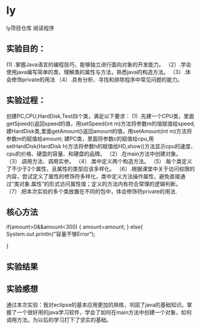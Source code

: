 # ly
ly项目仓库
阅读程序
## 实验目的：
 (1) .掌握Java语言的编程技巧，能够独立进行面向对象的开发能力。
（2）.学会使用java编写简单的类，理解类的属性与方法，熟悉java的构造方法。
（3）.体会修饰private的用法 
（4）.具有分析、寻找和排除程序中常见问题的能力。
## 实验过程：
   创建PC,CPU,HardDisk,Test四个类，满足以下要求：
 (1) .先建一个CPU类，里面getSpeed()返回speed的值，用setSpeed(int m)方法将参数m的值赋值给speed;
      建HardDisk类,里面getAmount()返回amount的值，用setAmount(int m)方法将参数m的赋值给amount;
      建PC类，里面将参数c的赋值给cpu,用setHardDisk(HardDisk h)方法将参数h的赋值给HD,show()方法显示cpu的速度、cpu的价格、硬盘的容量、和硬盘的品牌。 
（2）.在main方法中创建对象。
（3）.调用方法、调用实参。
（4）.类中定义两个构造方法。
（5）.每个类定义了不少于2个属性，且属性的类型应该多样化。
（6）.根据课堂中关于访问权限的内容，尝试定义了属性的修饰符多样化，类中定义方法操作属性，避免直接通过“类对象.属性”的形式访问属性值；定义的方法内有符合常理的逻辑判断。
（7）.把本次实验的多个类放置在不同的包中，体会修饰符private的用法.
## 核心方法
if(amount>0&&amount<300) {
  amount=amount;
}
  else{
   System.out.println("容量不够Error");
		
}
## 实验结果

## 实验感想
   通过本次实验：我对eclipse的基本应用更加的熟练，巩固了java的基础知识。掌握了一个很好用的java学习软件，学会了如何在main方法中创建一个对象，如何调用方法。为以后的学习打下了坚实的基础。
